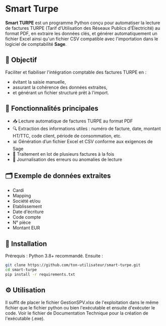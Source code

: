 # Smart Turpe

**Smart TURPE** est un programme Python conçu pour automatiser la lecture de factures TURPE (Tarif d’Utilisation des Réseaux Publics d'Électricité) au format PDF, en extraire les données clés, et générer automatiquement un fichier Excel ainsi qu'un fichier CSV compatible avec l'importation dans le logiciel de comptabilité **Sage**.

## 📌 Objectif

Faciliter et fiabiliser l'intégration comptable des factures TURPE en :
- évitant la saisie manuelle,
- assurant la cohérence des données extraites,
- et générant un fichier structuré prêt à l'import.

## 🔧 Fonctionnalités principales

- 📥 Lecture automatique de factures TURPE au format PDF
- 🔍 Extraction des informations utiles : numéro de facture, date, montant HT/TTC, code client, période de consommation, etc.
- 📊 Génération d’un fichier Excel et CSV conforme aux exigences de Sage
- 📁 Traitement en lot de plusieurs factures à la fois
- 🧾 Journalisation des erreurs ou anomalies de lecture

## 🗂️ Exemple de données extraites

- Cardi
- Mapping
- Société et/ou
- Etablissement
- Date d'écriture
- Code compte
- N° pièce
- Montant EUR


## 🚀 Installation

Prérequis : Python 3.8+ recommandé. Ensuite :

```bash
git clone https://github.com/ton-utilisateur/smart-turpe.git
cd smart-turpe
pip install -r requirements.txt
```

## **⚙️ Utilisation**

Il suffit de placer le fichier GestionSPV.xlsx de l'exploitation dans le même fichier que le fichier python ou bien l'exécutable et ensuite d'exécuter le code.
Voir le fichier de Documentation Technique pour la création de l'exécutable (.exe).


